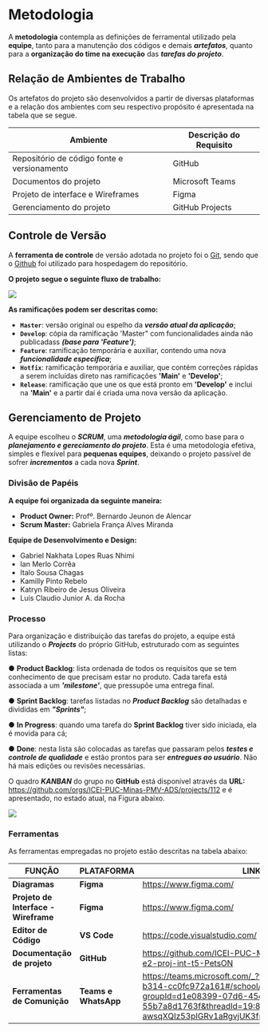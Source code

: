 # Metodologia

A  **metodologia**  contempla  as  definições  de  ferramental  utilizado  pela  **equipe**,  tanto  para  a manutenção dos códigos e demais ***artefatos***, quanto para a **organização do time na execução** das ***tarefas do projeto***.

## Relação de Ambientes de Trabalho

Os artefatos do projeto são desenvolvidos a partir de diversas plataformas e a relação dos ambientes com seu respectivo propósito é apresentada na tabela que se segue. 

|Ambiente   | Descrição do Requisito  |
|-----------|----------------------------------|
|Repositório de código fonte e versionamento| GitHub | 
|Documentos do projeto | Microsoft Teams | 
|Projeto de interface e Wireframes | Figma |
|Gerenciamento do projeto|  GitHub Projects |


## Controle de Versão

A **ferramenta de controle** de versão adotada no projeto foi o
[Git](https://git-scm.com/), sendo que o [Github](https://github.com)
foi utilizado para hospedagem do repositório.

**O projeto segue o seguinte fluxo de trabalho:**

<Img src="https://user-images.githubusercontent.com/59934631/164794368-739291c2-9ffa-4d38-ae37-640a3dc633b8.png">

**As ramificações podem ser descritas como:**

- **`Master`**: versão original ou espelho da ***versão atual da aplicação***;
- **`Develop`**: cópia da ramificação 'Master" com funcionalidades ainda não publicadass ***(base para 'Feature')***;
- **`Feature`**: ramificação temporária e auxiliar, contendo uma nova ***funcionalidade específica***;
- **`Hotfix`**: ramificação temporária e auxiliar, que contém correções rápidas a serem incluídas direto nas  ramificações **'Main'** e **'Develop'**;
- **`Release`**: ramificação que une os que está pronto em **'Develop'** e inclui na **'Main'** e a partir daí é criada uma nova versão da aplicação.

## Gerenciamento de Projeto

A equipe escolheu o ***SCRUM***, uma ***metodologia ágil***, como base para o ***planejamento e gereciamento do projeto***. Esta é uma metodologia efetiva, simples e flexível para **pequenas equipes**, deixando o projeto passível de sofrer ***incrementos*** a cada nova ***Sprint***.

### Divisão de Papéis

**A equipe foi organizada da seguinte maneira:**

- **Product Owner:** Profº. Bernardo Jeunon de Alencar
- **Scrum Master:** Gabriela França Alves Miranda
 
**Equipe de Desenvolvimento e Design:**
 
- Gabriel Nakhata Lopes Ruas Nhimi
- Ian Merlo Corrêa
- Italo Sousa Chagas
- Kamilly Pinto Rebelo
- Katryn Ribeiro de Jesus Oliveira
- Luís Claudio Junior A. da Rocha

### Processo

Para  organização  e  distribuição  das  tarefas  do  projeto,  a  equipe  está  utilizando  o  ***Projects*** do próprio GitHub, estruturado com as seguintes listas:

● **Product Backlog**:  lista ordenada de todos os requisitos que se tem conhecimento de que precisam estar no produto. Cada tarefa está associada a um ***'milestone'***, que pressupõe uma entrega final.

● **Sprint Backlog**:  tarefas listadas no ***Product Backlog*** são detalhadas e divididas em ***"Sprints"***;

● **In Progress**: quando uma tarefa do **Sprint Backlog** tiver sido iniciada, ela é movida para cá;

● **Done**: nesta lista são colocadas as tarefas que passaram pelos ***testes e controle de qualidade***  e  estão  prontos  para  ser  ***entregues  ao  usuário***.  Não  há  mais  edições  ou revisões necessárias.

O quadro ***KANBAN*** do grupo no **GitHub** está disponível através da **URL:** 
https://github.com/orgs/ICEI-PUC-Minas-PMV-ADS/projects/112 e é apresentado, no estado atual, na Figura abaixo.

<Img src="https://user-images.githubusercontent.com/86859418/193172295-ea745fd2-04a0-4257-a19d-cc5ab58990ad.jpg">

### Ferramentas

As ferramentas empregadas no projeto estão descritas na tabela abaixo:

|**FUNÇÃO**| **PLATAFORMA** |**LINK DE ACESSO**|
|--------------------|------------------------------------|----------------------------------------|
|**Diagramas**|**Figma**|https://www.figma.com/|
|**Projeto de Interface - Wireframe**|**Figma**|https://www.figma.com/|
|**Editor de Código**|**VS Code**|https://code.visualstudio.com/|
|**Documentação de projeto**|**GitHub**|https://github.com/ICEI-PUC-Minas-PMV-ADS/pmv-ads-2022-2-e2-proj-int-t5-PetsON|
|**Ferramentas de Comunição**|**Teams e WhatsApp**|https://teams.microsoft.com/_?tenantId=14cbd5a7-ec94-46ba-b314-cc0fc972a161#/school/conversations/Geral?groupId=d1e08399-07d6-45c6-a10b-55b7a8d1763f&threadId=19:8aWc7zqNj-awsqXQIz53pIGRv1aRgvjUK3fpoaRFiCQ1@thread.tacv2&ctx=channel|
